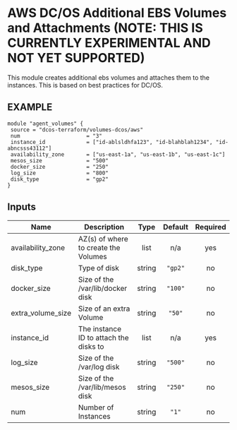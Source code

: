 AWS DC/OS Additional EBS Volumes and Attachments (NOTE: THIS IS CURRENTLY EXPERIMENTAL AND NOT YET SUPPORTED)
===========
This module creates additional ebs volumes and attaches them to the instances. This is based on best practices for DC/OS.

EXAMPLE
-------

```hcl
module "agent_volumes" {
 source = "dcos-terraform/volumes-dcos/aws"
 num                     = "3"
 instance_id             = ["id-ablsldhfa123", "id-blahblah1234", "id-abncsss43112"]
 availability_zone       = ["us-east-1a", "us-east-1b", "us-east-1c"]
 mesos_size              = "500"
 docker_size             = "250"
 log_size                = "800"
 disk_type               = "gp2"
}
```

## Inputs

| Name | Description | Type | Default | Required |
|------|-------------|:----:|:-----:|:-----:|
| availability\_zone | AZ(s) of where to create the Volumes | list | n/a | yes |
| disk\_type | Type of disk | string | `"gp2"` | no |
| docker\_size | Size of the /var/lib/docker disk | string | `"100"` | no |
| extra\_volume\_size | Size of an extra Volume | string | `"50"` | no |
| instance\_id | The instance ID to attach the disks to | list | n/a | yes |
| log\_size | Size of the /var/log disk | string | `"500"` | no |
| mesos\_size | Size of the /var/lib/mesos disk | string | `"250"` | no |
| num | Number of Instances | string | `"1"` | no |

